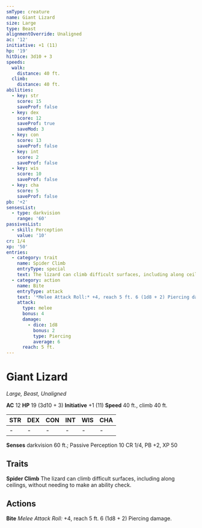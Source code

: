 ```yaml
---
smType: creature
name: Giant Lizard
size: Large
type: Beast
alignmentOverride: Unaligned
ac: '12'
initiative: +1 (11)
hp: '19'
hitDice: 3d10 + 3
speeds:
  walk:
    distance: 40 ft.
  climb:
    distance: 40 ft.
abilities:
  - key: str
    score: 15
    saveProf: false
  - key: dex
    score: 12
    saveProf: true
    saveMod: 3
  - key: con
    score: 13
    saveProf: false
  - key: int
    score: 2
    saveProf: false
  - key: wis
    score: 10
    saveProf: false
  - key: cha
    score: 5
    saveProf: false
pb: '+2'
sensesList:
  - type: darkvision
    range: '60'
passivesList:
  - skill: Perception
    value: '10'
cr: 1/4
xp: '50'
entries:
  - category: trait
    name: Spider Climb
    entryType: special
    text: The lizard can climb difficult surfaces, including along ceilings, without needing to make an ability check.
  - category: action
    name: Bite
    entryType: attack
    text: '*Melee Attack Roll:* +4, reach 5 ft. 6 (1d8 + 2) Piercing damage.'
    attack:
      type: melee
      bonus: 4
      damage:
        - dice: 1d8
          bonus: 2
          type: Piercing
          average: 6
      reach: 5 ft.
---
```


# Giant Lizard
*Large, Beast, Unaligned*

**AC** 12
**HP** 19 (3d10 + 3)
**Initiative** +1 (11)
**Speed** 40 ft., climb 40 ft.

| STR | DEX | CON | INT | WIS | CHA |
| --- | --- | --- | --- | --- | --- |
| - | - | - | - | - | - |

**Senses** darkvision 60 ft.; Passive Perception 10
CR 1/4, PB +2, XP 50

## Traits

**Spider Climb**
The lizard can climb difficult surfaces, including along ceilings, without needing to make an ability check.

## Actions

**Bite**
*Melee Attack Roll:* +4, reach 5 ft. 6 (1d8 + 2) Piercing damage.
